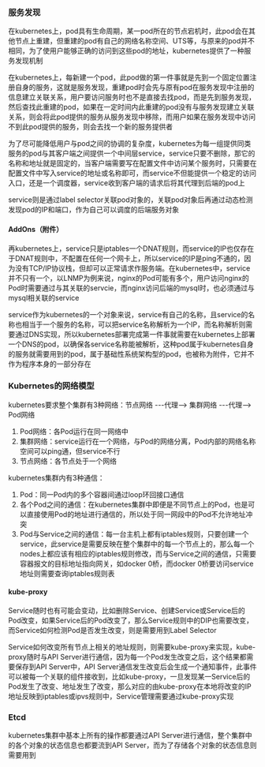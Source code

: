 ### 服务发现

在kubernetes上，pod具有生命周期，某一pod所在的节点宕机时，此pod会在其他节点上重建，但重建的pod有自己的网络名称空间、UTS等，与原来的pod并不相同，为了使用户能够正确的访问到这些pod的地址，kubernetes提供了一种服务发现机制

在kubernetes上，每新建一个pod，此pod做的第一件事就是先到一个固定位置注册自身的服务，这就是服务发现，重建pod时会先与原有pod在服务发现中注册的信息建立关联关系，用户要访问服务时也不是直接去找pod，而是先到服务发现，然后查找此重建的pod，如果在一定时间内此重建的pod没有与服务发现建立关联关系，则会将此pod提供的服务从服务发现中移除，而用户如果在服务发现中访问不到此pod提供的服务，则会去找一个新的服务提供者

为了尽可能降低用户与pod之间的协调的复杂度，kubernetes为每一组提供同类服务的pod与其客户端之间提供一个中间层service，service只要不删除，那它的名称和地址就是固定的，当客户端需要写在配置文件中访问某个服务时，只需要在配置文件中写入service的地址或名称即可，而service不但能提供一个稳定的访问入口，还是一个调度器，service收到客户端的请求后将其代理到后端的pod上

service则是通过label selector关联pod对象的，关联pod对象后再通过动态检测发现pod的IP和端口，作为自己可以调度的后端服务对象

#### AddOns（附件）

再kubernetes上，service只是iptables一个DNAT规则，而service的IP也仅存在于DNAT规则中，不配置在任何一个网卡上，所以service的IP是ping不通的，因为没有TCP/IP协议栈，但却可以正常请求作服务端。在kubernetes中，service并不只有一个，以LNMP为例来说，nginx的Pod可能有多个，用户访问nginx的Pod时需要通过与其关联的servcie，而nginx访问后端的mysql时，也必须通过与mysql相关联的service

service作为kubernetes的一个对象来说，service有自己的名称，且service的名称也相当于一个服务的名称，可以把service名称解析为一个IP，而名称解析则需要通过DNS实现，所以kubernetes部署完成第一件事就需要在kubernetes上部署一个DNS的pod，以确保各service名称能被解析，这种pod属于kubernetes自身的服务就需要用到的pod，属于基础性系统架构型的pod，也被称为附件，它并不作为程序本身的一部分存在

### Kubernetes的网络模型

kubernetes要求整个集群有3种网络：节点网络 ---代理--> 集群网络 ---代理--> Pod网络

1. Pod网络：各Pod运行在同一网络中
2. 集群网络：service运行在一个网络，与Pod的网络分离，Pod内部的网络名称空间可以ping通，但service不行
3. 节点网络：各节点处于一个网络

kubernetes集群内有3种通信：

1. Pod：同一Pod内的多个容器间通过loop环回接口通信
2. 各个Pod之间的通信：在kubernetes集群中即便是不同节点上的Pod，也是可以直接使用Pod的地址进行通信的，所以处于同一网段中的Pod不允许地址冲突
3. Pod与Service之间的通信：每一台主机上都有iptables规则，只要创建一个service，此service是需要反映在整个集群中的每一个节点上的，那么每一个nodes上都应该有相应的iptables规则修改，而与Service之间的通信，只需要容器报文的目标地址指向网关，如docker 0桥，而docker 0桥要访问service地址则需要查询iptables规则表

#### kube-proxy

Service随时也有可能会变动，比如删除Service、创建Service或Service后的Pod改变，如果Service后的Pod改变了，那么Service规则中的DIP也需要改变，而Service如何检测Pod是否发生改变，则是需要用到Label Selector

Service如何改变所有节点上相关的地址规则，则需要kube-proxy来实现，kube-proxy随时与API Server进行通信，因为每一个Pod发生改变之后，这个结果都需要保存到API Server中，API Server通信发生改变后会生成一个通知事件，此事件可以被每一个关联的组件接收到，比如kube-proxy，一旦发现某一Service后的Pod发生了改变、地址发生了改变，那么对应的由kube-proxy在本地将改变的IP地址反映到iptables或ipvs规则中，Service管理需要通过kube-proxy实现

### Etcd

kubernetes集群中基本上所有的操作都要通过API Server进行通信，整个集群中的各个对象的状态信息也都要流到API Server，而为了存储各个对象的状态信息则需要用到

